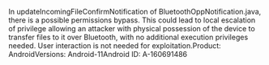In updateIncomingFileConfirmNotification of BluetoothOppNotification.java, there is a possible permissions bypass. This could lead to local escalation of privilege allowing an attacker with physical possession of the device to transfer files to it over Bluetooth, with no additional execution privileges needed. User interaction is not needed for exploitation.Product: AndroidVersions: Android-11Android ID: A-160691486